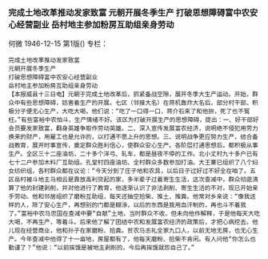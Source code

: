 ### 完成土地改革推动发家致富  元朝开展冬季生产  打破思想障碍富中农安心经营副业  岳村地主参加粉房互助组亲身劳动
何微
1946-12-15
第1版()
专栏：

    完成土地改革推动发家致富
    元朝开展冬季生产
    打破思想障碍富中农安心经营副业
    岳村地主参加粉房互助组亲身劳动
    【本报威县十三日电】元朝于完成土地改革后，抓紧备战空隙，展开冬季大生产运动。开始，群众中有些思想障碍，妨害着生产的开展。七区（邻接大名）在蒋机轰炸大名后，部分村干部、积极分子便无心生产，大吃大喝，他们说：“吃了一口得一口，蒋介石来了和他拚，死了也不冤枉。”有些富裕中农怕斗，生产情绪不好。该区为打破开展生产的思想障碍，提出：一、好干部好会员要发家致富，翻身英雄争取作劳动英雄。二、深入宣传发展富农经济，说明绝不侵犯用劳力换来的财产，用雇工也是允许的，以打通不愿上升的思想。三、说明战争更应努力生产，结合备战教育，展开时事宣传，奠定群众胜利信心，使群众安心生产。各阶层打通思想后，都积极从事生产。全区三十二座油坊，二十多个洋弓、轧车，都是昼夜不停的工作。北小丈村九十多户已有七十二户参加木料厂互助组。孔堂村四座油坊、全村群众多数参加打油。大王寨已组织了八个妇女纺织组，各村群众都在议论：“今天分到了庄子地和农具，以后日子过好过不好全在咱了。五区岳村被斗地主马相云是靠放高利贷起的家，多半辈子过着寄生生活，这次查减中，群众彻底清算了他的封建剥削，并对他进行了教育，他逐渐认识了非法剥削、寄生生活的不对，现已开始亲手劳动。他和邻居组织了磨粉互助组，每天还抽空拾柴、推土、推粪。他常对乡亲说：“像我这样的人，除了安心生产，再想别的门都是糊涂，以后的东西是我用血汗制的，再也斗不着我了。”富裕中农马忠国在查减中要“自献”土地，当时群众不收，但未向他作解释，于是他每天大吃大喝，不再生产，等着斗。后来他了解了团结中农和发展富农经济的政策后，才把心病挖去。他儿现在经营商业，他和孙子在家磨粉、拾粪。贫农马志礼全家九口人，以前无地无房，也无心生产。今年查减中他得了十一亩地，房屋都有了，他每天磨粉、拾柴不肯闲。有人问他“你怎么也勤谨了？”他说：“以前挨饿是被地主剥削的，今后再挨饿就怨自己了。”
